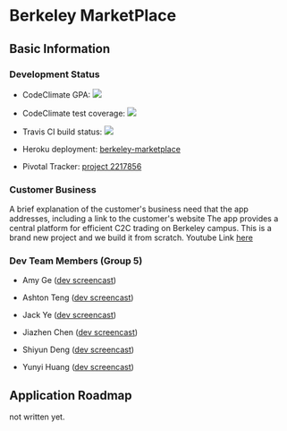 # Berkeley MarketPlace

## Basic Information

### Development Status

* CodeClimate GPA: <a href="https://codeclimate.com/github/rails/rails"><img src="https://codeclimate.com/github/rails/rails/badges/gpa.svg" /></a>

* CodeClimate test coverage: <a href="https://codeclimate.com/github/rails/rails/coverage"><img src="https://codeclimate.com/github/rails/rails/badges/coverage.svg" /></a>

* Travis CI build status: <a href="https://travis-ci.org/JulieDeng/BerkeleyMarketPlace.svg?branch=master"><img src="https://travis-ci.org/JulieDeng/BerkeleyMarketPlace.svg?branch=master" /></a>

* Heroku deployment: [berkeley-marketplace](https://berkeley-marketplace.herokuapp.com)

* Pivotal Tracker: [project 2217856](https://www.pivotaltracker.com/n/projects/2117856)

### Customer Business

A brief explanation of the customer's business need that the app addresses, including a link to the customer's website
The app provides a central platform for efficient C2C trading on Berkeley campus. 
This is a brand new project and we build it from scratch. Youtube Link [here](https://youtube.com)

### Dev Team Members (Group 5)

* Amy Ge ([dev screencast](https://youtube.com))

* Ashton Teng ([dev screencast](https://youtube.com))

* Jack Ye ([dev screencast](https://youtube.com))

* Jiazhen Chen ([dev screencast](https://youtube.com))

* Shiyun Deng ([dev screencast](https://youtube.com))

* Yunyi Huang ([dev screencast](https://youtube.com))

## Application Roadmap

not written yet.